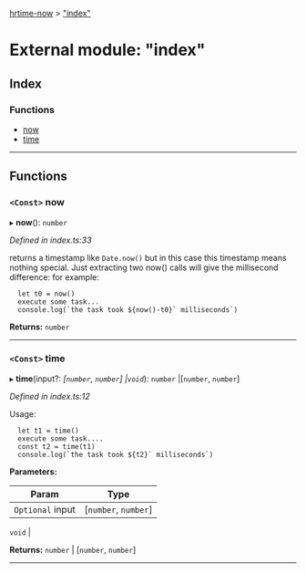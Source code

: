 [hrtime-now](../README.md) > ["index"](../modules/_index_.md)

# External module: "index"

## Index

### Functions

* [now](_index_.md#now)
* [time](_index_.md#time)

---

## Functions

<a id="now"></a>

### `<Const>` now

▸ **now**(): `number`

*Defined in index.ts:33*

returns a timestamp like `Date.now()` but in this case this timestamp means nothing special. Just extracting two now() calls will give the millisecond difference: for example:

      let t0 = now()
      execute some task...
      console.log(`the task took ${now()-t0}` milliseconds`)

**Returns:** `number`

___
<a id="time"></a>

### `<Const>` time

▸ **time**(input?: *[`number`, `number`] |`void`*): `number` |[`number`, `number`]

*Defined in index.ts:12*

Usage:

      let t1 = time()
      execute some task....
      const t2 = time(t1)
      console.log(`the task took ${t2}` milliseconds`)

**Parameters:**

| Param | Type |
| ------ | ------ |
| `Optional` input | [`number`, `number`] |
`void`
 | 

**Returns:** `number` |
[`number`, `number`]

___

